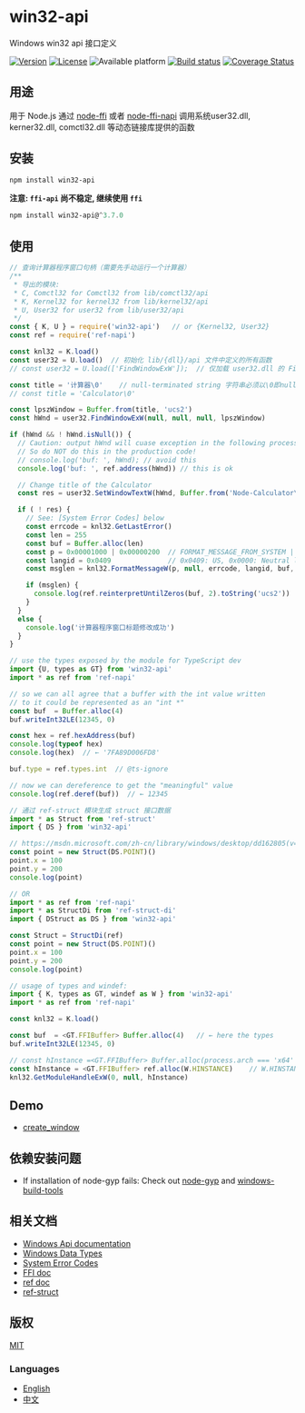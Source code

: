 # win32-api
Windows win32 api 接口定义

[![Version](https://img.shields.io/npm/v/win32-api.svg)](https://www.npmjs.com/package/win32-api)
[![License](https://img.shields.io/badge/license-MIT-blue.svg)](https://opensource.org/licenses/MIT)
![Available platform](https://img.shields.io/badge/platform-win32-blue.svg)
[![Build status](https://ci.appveyor.com/api/projects/status/nrivtykm5uf84fbl/branch/master?svg=true)](https://ci.appveyor.com/project/waitingsong/node-win32-api/branch/master)
[![Coverage Status](https://coveralls.io/repos/github/waitingsong/node-win32-api/badge.svg)](https://coveralls.io/github/waitingsong/node-win32-api)


## 用途
用于 Node.js 通过 [node-ffi](https://github.com/node-ffi/node-ffi) 或者 [node-ffi-napi](https://github.com/node-ffi-napi/node-ffi-napi) 调用系统user32.dll, kerner32.dll, comctl32.dll 等动态链接库提供的函数

## 安装
```powershell
npm install win32-api
```

**注意: `ffi-api` 尚不稳定, 继续使用 `ffi`**
```powershell
npm install win32-api@^3.7.0
```

## 使用
```js
// 查询计算器程序窗口句柄（需要先手动运行一个计算器）
/**
 * 导出的模块:
 * C, Comctl32 for Comctl32 from lib/comctl32/api
 * K, Kernel32 for kernel32 from lib/kernel32/api
 * U, User32 for user32 from lib/user32/api
 */
const { K, U } = require('win32-api')   // or {Kernel32, User32}
const ref = require('ref-napi')

const knl32 = K.load()
const user32 = U.load()  // 初始化 lib/{dll}/api 文件中定义的所有函数
// const user32 = U.load(['FindWindowExW']);  // 仅加载 user32.dll 的 FindWindowExW 函数

const title = '计算器\0'    // null-terminated string 字符串必须以\0即null结尾!
// const title = 'Calculator\0'

const lpszWindow = Buffer.from(title, 'ucs2')
const hWnd = user32.FindWindowExW(null, null, null, lpszWindow)

if (hWnd && ! hWnd.isNull()) {
  // Caution: output hWnd will cuase exception in the following process, even next script!
  // So do NOT do this in the production code!
  // console.log('buf: ', hWnd); // avoid this
  console.log('buf: ', ref.address(hWnd)) // this is ok

  // Change title of the Calculator
  const res = user32.SetWindowTextW(hWnd, Buffer.from('Node-Calculator\0', 'ucs2'))

  if ( ! res) {
    // See: [System Error Codes] below
    const errcode = knl32.GetLastError()
    const len = 255
    const buf = Buffer.alloc(len)
    const p = 0x00001000 | 0x00000200  // FORMAT_MESSAGE_FROM_SYSTEM | FORMAT_MESSAGE_IGNORE_INSERTS
    const langid = 0x0409              // 0x0409: US, 0x0000: Neutral locale language
    const msglen = knl32.FormatMessageW(p, null, errcode, langid, buf, len, null)

    if (msglen) {
      console.log(ref.reinterpretUntilZeros(buf, 2).toString('ucs2'))
    }
  }
  else {
    console.log('计算器程序窗口标题修改成功')
  }
}

```

```ts
// use the types exposed by the module for TypeScript dev
import {U, types as GT} from 'win32-api'
import * as ref from 'ref-napi'

// so we can all agree that a buffer with the int value written
// to it could be represented as an "int *"
const buf  = Buffer.alloc(4)
buf.writeInt32LE(12345, 0)

const hex = ref.hexAddress(buf)
console.log(typeof hex)
console.log(hex)  // ← '7FA89D006FD8'

buf.type = ref.types.int  // @ts-ignore

// now we can dereference to get the "meaningful" value
console.log(ref.deref(buf))  // ← 12345
```

```ts
// 通过 ref-struct 模块生成 struct 接口数据
import * as Struct from 'ref-struct'
import { DS } from 'win32-api'

// https://msdn.microsoft.com/zh-cn/library/windows/desktop/dd162805(v=vs.85).aspx
const point = new Struct(DS.POINT)()
point.x = 100
point.y = 200
console.log(point)

// OR 
import * as ref from 'ref-napi'
import * as StructDi from 'ref-struct-di'
import { DStruct as DS } from 'win32-api'

const Struct = StructDi(ref)
const point = new Struct(DS.POINT)()
point.x = 100
point.y = 200
console.log(point)
```

```ts
// usage of types and windef:
import { K, types as GT, windef as W } from 'win32-api'
import * as ref from 'ref-napi'

const knl32 = K.load()

const buf  = <GT.FFIBuffer> Buffer.alloc(4)   // ← here the types
buf.writeInt32LE(12345, 0)

// const hInstance =<GT.FFIBuffer> Buffer.alloc(process.arch === 'x64' ? 8 : 4)
const hInstance = <GT.FFIBuffer> ref.alloc(W.HINSTANCE)    // W.HINSTANCE is 'int64*' under x64, 'int32*' under ia32
knl32.GetModuleHandleExW(0, null, hInstance)
```


## Demo
- [create_window](https://github.com/waitingsong/node-win32-api/blob/master/demo/create_window.ts)


## 依赖安装问题
- If installation of node-gyp fails:
Check out [node-gyp](https://github.com/nodejs/node-gyp) and [windows-build-tools](https://github.com/felixrieseberg/windows-build-tools)

## 相关文档
- [Windows Api documentation](https://msdn.microsoft.com/en-us/library/windows/desktop/ff468919%28v=vs.85%29.aspx)
- [Windows Data Types](https://msdn.microsoft.com/en-us/library/windows/desktop/aa383751#DWORD)
- [System Error Codes](https://msdn.microsoft.com/en-us/library/windows/desktop/ms681381%28v=vs.85%29.aspx)
- [FFI doc](https://github.com/node-ffi/node-ffi/wiki/Node-FFI-Tutorial)
- [ref doc](https://tootallnate.github.io/ref/)
- [ref-struct](https://github.com/TooTallNate/ref-struct)


## 版权
[MIT](LICENSE)

### Languages
- [English](README.md)
- [中文](README.zh-CN.md)
